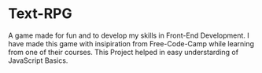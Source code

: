 # Text-RPG
A game made for fun and to develop my skills in Front-End Development.
I have made this game with insipiration from Free-Code-Camp while learning from one of their courses. This Project helped in easy understarding of JavaScript Basics.
